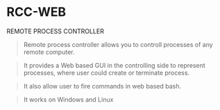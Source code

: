 RCC-WEB
=======

REMOTE PROCESS CONTROLLER 

> Remote process controller allows you to controll processes of any remote computer.

> It provides a Web based GUI in the controlling side to represent processes, where user 
  could create or terminate process.

> It also allow user to fire commands in web based bash.
 
> It works on Windows and Linux
